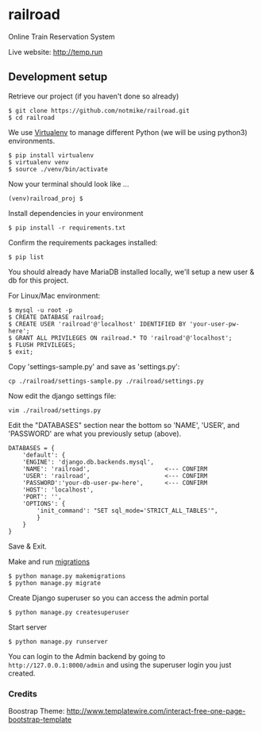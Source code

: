 # railroad
Online Train Reservation System

Live website: http://temp.run

## Development setup

Retrieve our project (if you haven't done so already)
```
$ git clone https://github.com/notmike/railroad.git
$ cd railroad
```

We use [Virtualenv](https://virtualenv.pypa.io/en/stable/) to manage different Python (we will be using python3) environments.

```
$ pip install virtualenv
$ virtualenv venv
$ source ./venv/bin/activate
```
Now your terminal should look like ...
```
(venv)railroad_proj $
```

Install dependencies in your environment
```
$ pip install -r requirements.txt
```

Confirm the requirements packages installed:
```
$ pip list
```

You should already have MariaDB installed locally, we'll setup a new user & db for this project.

For Linux/Mac environment:
```
$ mysql -u root -p
$ CREATE DATABASE railroad;
$ CREATE USER 'railroad'@'localhost' IDENTIFIED BY 'your-user-pw-here';
$ GRANT ALL PRIVILEGES ON railroad.* TO 'railroad'@'localhost';
$ FLUSH PRIVILEGES;
$ exit;
```

Copy 'settings-sample.py' and save as 'settings.py':
```
cp ./railroad/settings-sample.py ./railroad/settings.py
```

Now edit the django settings file:
```
vim ./railroad/settings.py
```
Edit the "DATABASES" section near the bottom so 'NAME', 'USER', and 'PASSWORD' are what you previously setup (above).
```
DATABASES = {
    'default': {
    'ENGINE': 'django.db.backends.mysql',
    'NAME': 'railroad',                     <--- CONFIRM
    'USER': 'railroad',                     <--- CONFIRM
    'PASSWORD':'your-db-user-pw-here',      <--- CONFIRM
    'HOST': 'localhost',
    'PORT': '',
    'OPTIONS': {
        'init_command': "SET sql_mode='STRICT_ALL_TABLES'",
        }
    }
}
```

Save & Exit.

Make and run [migrations](https://docs.djangoproject.com/en/1.11/topics/migrations/)
```
$ python manage.py makemigrations
$ python manage.py migrate
```

Create Django superuser so you can access the admin portal
```
$ python manage.py createsuperuser
```

Start server
```
$ python manage.py runserver
```

You can login to the Admin backend by going to
`http://127.0.0.1:8000/admin`
and using the superuser login you just created.

### Credits
Boostrap Theme: http://www.templatewire.com/interact-free-one-page-bootstrap-template
